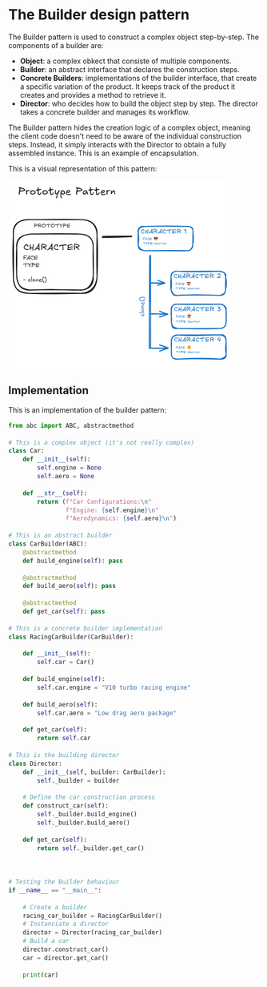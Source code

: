 # The Builder design pattern

The Builder pattern is used to construct a complex object step-by-step. The components of a builder are:

- **Object**: a complex obkect that consiste of multiple components.
- **Builder**: an abstract interface that declares the construction steps.
- **Concrete Builders**: implementations of the builder interface, that create a specific variation of the product. It keeps track of the product it creates and provides a method to retrieve it.
- **Director**: who decides how to build the object step by step. The director takes a concrete builder and manages its workflow.

The Builder pattern hides the creation logic of a complex object, meaning the client code doesn't need to be aware of the individual construction steps. Instead, it simply interacts with the Director to obtain a fully assembled instance. This is an example of encapsulation.

This is a visual representation of this pattern:

![Prototype Pattern Visual Representation](/Creational/Prototype/res/prototype_visualization.png)

## Implementation
This is an implementation of the builder pattern:
```python
from abc import ABC, abstractmethod

# This is a complex object (it's not really complex)
class Car:
    def __init__(self):
        self.engine = None
        self.aero = None

    def __str__(self):
        return (f"Car Configurations:\n"
                f"Engine: {self.engine}\n"
                f"Aerodynamics: {self.aero}\n")
    
# This is an abstract builder
class CarBuilder(ABC):
    @abstractmethod
    def build_engine(self): pass

    @abstractmethod
    def build_aero(self): pass

    @abstractmethod
    def get_car(self): pass

# This is a concrete builder implementation
class RacingCarBuilder(CarBuilder):

    def __init__(self):
        self.car = Car()

    def build_engine(self):
        self.car.engine = "V10 turbo racing engine"

    def build_aero(self):
        self.car.aero = "Low drag aero package"

    def get_car(self):
        return self.car

# This is the building director
class Director:
    def __init__(self, builder: CarBuilder):
        self._builder = builder

    # Define the car construction process
    def construct_car(self):
        self._builder.build_engine()
        self._builder.build_aero()

    def get_car(self):
        return self._builder.get_car()
    


# Testing the Builder behaviour
if __name__ == "__main__":

    # Create a builder
    racing_car_builder = RacingCarBuilder()
    # Instanciate a director
    director = Director(racing_car_builder)
    # Build a car
    director.construct_car()
    car = director.get_car()

    print(car)
```